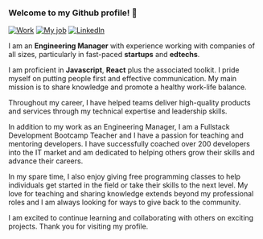 ### Welcome to my Github profile! 👋

[![Work](https://img.shields.io/badge/Working%20At-OnTheStage-blue?style=flat-square&logo=microgenetics&logoColor=white)](https://onthestage.com/)
[![My job](https://img.shields.io/badge/Teacher%20At-TERA-blue?style=flat-square&logo=microgenetics&logoColor=lightgrey)](https://somostera.com/)
[![LinkedIn](https://img.shields.io/badge/LinkedIn-Tetsuo%20Matsumura-informational?style=flat-square&logo=linkedin&logoColor=white)](https://www.linkedin.com/in/tetsuo-matsumura-b7851b5b/)

I am an **Engineering Manager** with experience working with companies of all sizes, particularly in fast-paced **startups** and **edtechs**.

I am proficient in **Javascript**, **React** plus the associated toolkit. I pride myself on putting people first and effective communication. My main mission is to share knowledge and promote a healthy work-life balance.

Throughout my career, I have helped teams deliver high-quality products and services through my technical expertise and leadership skills.

In addition to my work as an Engineering Manager, I am a Fullstack Development Bootcamp Teacher and I have a passion for teaching and mentoring developers. I have successfully coached over 200 developers into the IT market and am dedicated to helping others grow their skills and advance their careers.

In my spare time, I also enjoy giving free programming classes to help individuals get started in the field or take their skills to the next level. My love for teaching and sharing knowledge extends beyond my professional roles and I am always looking for ways to give back to the community.

I am excited to continue learning and collaborating with others on exciting projects. Thank you for visiting my profile.
